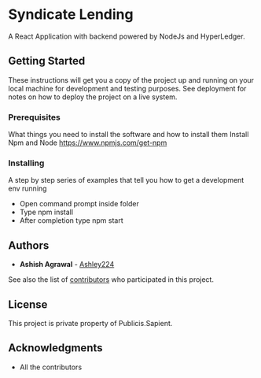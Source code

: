 # Syndicate Lending

A React Application with backend powered by NodeJs and HyperLedger.

## Getting Started

These instructions will get you a copy of the project up and running on your local machine for development and testing purposes. See deployment for notes on how to deploy the project on a live system.

### Prerequisites

What things you need to install the software and how to install them
Install Npm and Node
https://www.npmjs.com/get-npm

### Installing

A step by step series of examples that tell you how to get a development env running

* Open command prompt inside folder
* Type npm install
* After completion type npm start

## Authors

* **Ashish Agrawal**  - [Ashley224](https://github.com/Ashley224)

See also the list of [contributors](https://github.com/your/project/contributors) who participated in this project.

## License

This project is private property of Publicis.Sapient.

## Acknowledgments

* All the contributors
